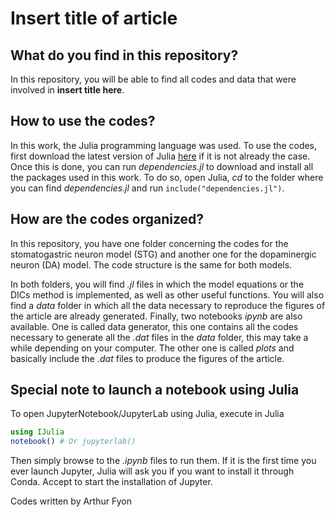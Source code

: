 # Insert title of article

## What do you find in this repository?

In this repository, you will be able to find all codes and data that were involved in **insert title here**.

## How to use the codes?
In this work, the Julia programming language was used. To use the codes, first download the latest version of Julia [here](https://julialang.org/) if it is not already the case.
Once this is done, you can run *dependencies.jl* to download and install all the packages used in this work. To do so, open Julia, *cd* to the folder where you can find *dependencies.jl* and run `include("dependencies.jl")`.

## How are the codes organized?
In this repository, you have one folder concerning the codes for the stomatogastric neuron model (STG) and another one for the dopaminergic neuron (DA) model. The code structure is the same for both models.

In both folders, you will find *.jl* files in which the model equations or the DICs method is implemented, as well as other useful functions. You will also find a *data* folder in which all the data necessary to reproduce the figures of the article are already generated. Finally, two notebooks *ipynb* are also available. One is called data generator, this one contains all the codes necessary to generate all the *.dat* files in the *data* folder, this may take a while depending on your computer. The other one is called *plots* and basically include the *.dat* files to produce the figures of the article.

## Special note to launch a notebook using Julia
To open JupyterNotebook/JupyterLab using Julia, execute in Julia
```jl
using IJulia
notebook() # Or jupyterlab()
```

Then simply browse to the *.ipynb* files to run them. If it is the first time you ever launch Jupyter, Julia will ask you if you want to install it through Conda. Accept to start the installation of Jupyter.

Codes written by Arthur Fyon
